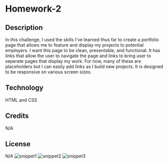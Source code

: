# Homework-2
## Description 
In this challenge, I used the skills I've learned thus far to create a portfolio page that allows me to feature and display my projects to potential employers. I want this page to be clean, presentable, and functional. It has links that allow the user to navigate the page and links to bring user to seperate pages that display my work. For now, many of these are placeholders but I can easily add links as I build new projects. It is designed to be responsive on various screen sizes. 
## Technology
HTML and CSS

## Credits
N/A

## License 
N/A
![snippet1](https://user-images.githubusercontent.com/117662089/205462251-a7750f7e-c6db-4a9c-9090-5e246098fde2.png)
![snippet2](https://user-images.githubusercontent.com/117662089/205462169-f9d1ff65-75cd-4abb-87df-f39b9ea54e78.png)
![snippet3](https://user-images.githubusercontent.com/117662089/205462175-4cc4d963-c800-4f44-8c10-f9f9e417b65e.png)
